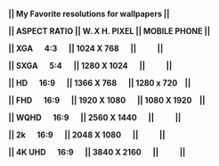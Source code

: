 
<b><p>||      My Favorite resolutions for wallpapers      ||</b></p>
<b><p>|| ASPECT RATIO    || W. X H. PIXEL || MOBILE PHONE ||</b></p>
<b><p>|| XGA	&emsp;    4:3	  &emsp; ||  1024 X 768  &emsp; ||   &emsp;  &emsp;         ||</b></p>
<b><p>|| SXGA &emsp;	    5:4	&emsp;   ||  1280 X 1024 &emsp; ||   &emsp;  &emsp;         ||</b></p>
<b><p>|| HD	   &emsp;  16:9	 &emsp;  ||  1366 X 768  &emsp; || 1280 x 720 &ensp;  ||</b></p>
<b><p>|| FHD	&emsp;   16:9	 &emsp;  ||  1920 X 1080 &emsp; || 1080 X 1920 &ensp; ||</b></p>
<b><p>|| WQHD	&emsp;   16:9	 &emsp;  ||  2560 X 1440 &emsp; ||   &emsp;  &emsp;             ||</b></p>
<b><p>|| 2k  &emsp;    16:9  &emsp;  ||  2048 X 1080 &emsp; ||    &emsp;  &emsp;            ||</b></p>
<b><p>|| 4K UHD &emsp; 16:9  &emsp;  ||  3840 X 2160 &emsp; ||     &emsp;  &emsp;           ||</b></p>


